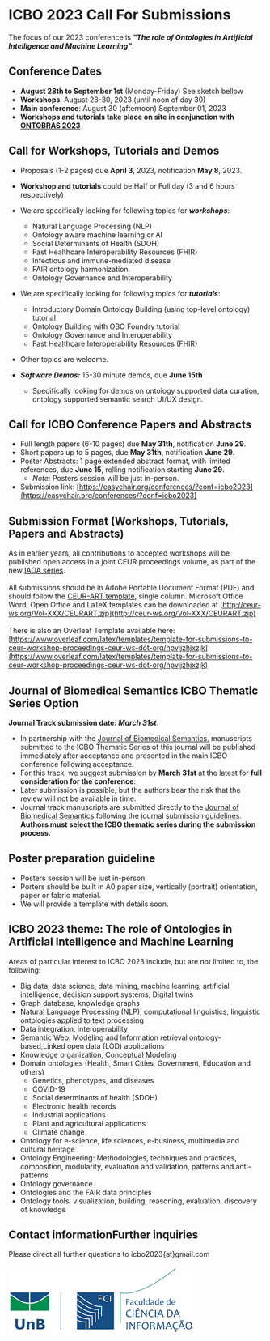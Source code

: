 # ICBO 2023 Call For Submissions

The focus of our 2023 conference is ***"The role of Ontologies in Artificial Intelligence and Machine Learning"***.

## Conference Dates 
- **August 28th to September 1st** (Monday-Friday) See sketch bellow
- **Workshops**: August 28-30, 2023 (until noon of day 30) 
- **Main conference**: August 30 (afternoon) September 01, 2023 
- **Workshops and tutorials take place on site in conjunction with [ONTOBRAS 2023](https://www.inf.ufrgs.br/ontobras/)**

## Call for Workshops, Tutorials and Demos
- Proposals (1-2 pages) due **April 3**, 2023, notification **May 8**, 2023.
<!-- **Submission link:** [https://easychair.org/conferences/?conf=icbo2022](https://easychair.org/conferences/?conf=icbo2022) -->

- **Workshop and tutorials** could be Half or Full day (3 and 6 hours respectively)
- We are specifically looking for following topics for ***workshops***:
  - Natural Language Processing (NLP)
  - Ontology aware machine learning or AI
  - Social Determinants of Health (SDOH)
  - Fast Healthcare Interoperability Resources (FHIR)
  - Infectious and immune-mediated disease
  - FAIR ontology harmonization. 
  - Ontology Governance and Interoperability
- We are specifically looking for following topics for ***tutorials***:
  - Introductory Domain Ontology Building (using top-level ontology) tutorial
  - Ontology Building with OBO Foundry tutorial
  - Ontology Governance and Interoperability
  - Fast Healthcare Interoperability Resources (FHIR)
- Other topics are welcome.

- ***Software Demos:*** 15-30 minute demos, due **June 15th**
  - Specifically looking for demos on ontology supported data curation, ontology supported semantic search UI/UX design.

<!-- **Note**: Workshops, Tutorials, and Demos can be held in a hybrid or virtual format. -->
<!-- **Note:** Workshops, Tutorials, and Demos can be held in a person.   -->

## Call for ICBO Conference Papers and Abstracts 
- Full length papers (6-10 pages) due **May 31th**, notification **June 29**.
- Short papers up to 5 pages, due **May 31th**, notification **June 29**.
- Poster Abstracts: 1 page extended abstract format, with limited references, due **June 15**, rolling notification starting **June 29**.
  - *Note:* Posters session will be just in-person. 
- Submission link: [https://easychair.org/conferences/?conf=icbo2023](https://easychair.org/conferences/?conf=icbo2023)

## Submission Format (Workshops, Tutorials, Papers and Abstracts)
As in earlier years, all contributions to accepted workshops will be published open access in a joint CEUR proceedings volume, as part of the new [IAOA series](http://ceur-ws.org/iaoa.html).
<br><br>
All submissions should be in Adobe Portable Document Format (PDF) and should follow the [CEUR-ART template](./papers/CEUR-Template-1col.docx), single column. Microsoft Office Word, Open Office and LaTeX templates can be downloaded at [http://ceur-ws.org/Vol-XXX/CEURART.zip](http://ceur-ws.org/Vol-XXX/CEURART.zip) 
<br><br>
There is also an Overleaf Template available here: [https://www.overleaf.com/latex/templates/template-for-submissions-to-ceur-workshop-proceedings-ceur-ws-dot-org/hpvjjzhjxzjk](https://www.overleaf.com/latex/templates/template-for-submissions-to-ceur-workshop-proceedings-ceur-ws-dot-org/hpvjjzhjxzjk)    

## Journal of Biomedical Semantics ICBO Thematic Series Option
**Journal Track submission date: *March 31st***. <br>
- In partnership with the [Journal of Biomedical Semantics](https://jbiomedsem.biomedcentral.com/), manuscripts submitted to the ICBO Thematic Series of this journal will be published immediately after acceptance and presented in the main ICBO conference following acceptance. 
- For this track, we suggest submission by **March 31st** at the latest for **full consideration for the conference**. <br>
- Later submission is possible, but the authors bear the risk that the review will not be available in time. <br>
- Journal track manuscripts are submitted directly to the [Journal of Biomedical Semantics](https://jbiomedsem.biomedcentral.com/) following the journal submission [guidelines](https://jbiomedsem.biomedcentral.com/submission-guidelines). **Authors must select the ICBO thematic series during the submission process.** 


## Poster preparation guideline
- Posters session will be just in-person.
- Porters should be built in A0 paper size, vertically (portrait) orientation, paper or fabric material.
- We will provide a template with details soon.
<!-- The poster boards are self-standing with legs, four feet wide by three feet high (landscape). The fabric is grey on one sidle and black on the other. Light-weight posters, photos, and couments can be affixed to the displays using thumbtacks.

Therefore, the maximum size of your poster will be 4’ wide by 3’ high.  -->

## ICBO 2023 theme: The role of Ontologies in Artificial Intelligence and Machine Learning 

Areas of particular interest to ICBO 2023 include, but are not limited to, the following: 

- Big data, data science, data mining, machine learning, artificial intelligence, decision support systems, Digital twins
- Graph database, knowledge graphs
- Natural Language Processing (NLP), computational linguistics, linguistic ontologies applied to text processing
- Data integration, interoperability
- Semantic Web: Modeling and Information retrieval ontology-based,Linked open data (LOD) applications
- Knowledge organization, Conceptual Modeling
- Domain ontologies (Health, Smart Cities, Government, Education  and others)
  - Genetics, phenotypes, and diseases
  - COVID-19 
  - Social determinants of health (SDOH)
  - Electronic health records 
  - Industrial applications 
  - Plant and agricultural applications    
  - Climate change
- Ontology for e-science, life sciences, e-business, multimedia and cultural heritage
- Ontology Engineering: Methodologies, techniques and practices, composition, modularity, evaluation and validation, patterns and anti-patterns
- Ontology governance
- Ontologies and the FAIR data principles
- Ontology tools: visualization, building, reasoning, evaluation, discovery of knowledge

## Contact informationFurther inquiries

Please direct all further questions to icbo2023{at}gmail.com   

![UnB](./images/unb_fci_extenso_logo.png) 
